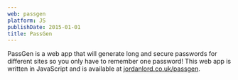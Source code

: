 ```yaml
---
web: passgen
platform: JS
publishDate: 2015-01-01
title: PassGen
---
```


PassGen is a web app that will generate long and secure passwords for different
sites so you only have to remember one password! This web app is written in
JavaScript and is available at
[jordanlord.co.uk/passgen](http://jordanlord.co.uk/passgen).
